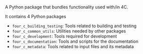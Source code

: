 A Python package that bundles functionality used with/in 4C.

It contains 4 Python packages
- `four_c_building_testing`: Tools related to building and testing
- `four_c_common_utils`: Utilities needed by other packages
- `four_c_development`: Tools required for development
- `four_c_documentation`: Tools and scripts for the documentation
- `four_c_metadata`: Tools related to input files and its metadata
